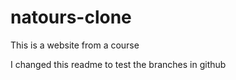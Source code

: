 # natours-clone

This is a website from a course

I changed this readme to test the branches in github
